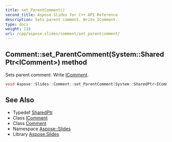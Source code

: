 ```yaml
---
title: set_ParentComment()
second_title: Aspose.Slides for C++ API Reference
description: Sets parent comment. Write IComment.
type: docs
weight: 118
url: /cpp/aspose.slides/comment/set_parentcomment/
---
```

## Comment::set_ParentComment(System::SharedPtr\<IComment\>) method


Sets parent comment. Write [IComment](../../icomment/).

```cpp
void Aspose::Slides::Comment::set_ParentComment(System::SharedPtr<IComment> value) override
```


## See Also

* Typedef [SharedPtr](../../system/sharedptr/)
* Class [IComment](../icomment/)
* Class [Comment](./)
* Namespace [Aspose::Slides](../)
* Library [Aspose.Slides](../../)